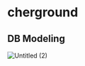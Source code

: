 # cherground

## DB Modeling

![Untitled (2)](https://user-images.githubusercontent.com/87692499/155266649-2ffc5c16-8ee9-4650-a0d4-71d411071132.png)

